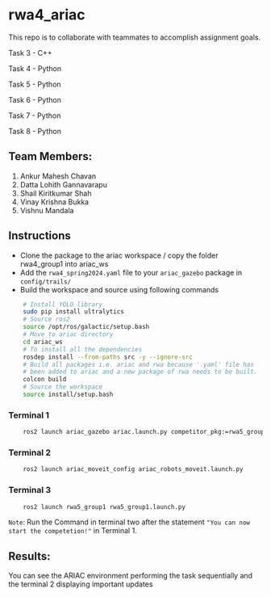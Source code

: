 # rwa4_ariac
This repo is to collaborate with teammates to accomplish assignment goals.

Task 3 - C++

Task 4 - Python

Task 5 - Python

Task 6 - Python

Task 7 - Python

Task 8 - Python
## Team Members:

1. Ankur Mahesh Chavan 
2. Datta Lohith Gannavarapu 
3. Shail Kiritkumar Shah
4. Vinay Krishna Bukka
5. Vishnu Mandala
## Instructions


- Clone the package to the ariac workspace / copy the folder rwa4_group1 into ariac_ws
- Add the `rwa4_spring2024.yaml` file to your `ariac_gazebo` package in `config/trails/`
- Build the workspace and source using following commands
```bash
    # Install YOLO library
    sudo pip install ultralytics
    # Source ros2
    source /opt/ros/galactic/setup.bash
    # Move to ariac directory
    cd ariac_ws 
    # To install all the dependencies
    rosdep install --from-paths src -y --ignore-src
    # Build all packages i.e. ariac and rwa because '.yaml' file has 
    # been added to ariac and a new package of rwa needs to be built.
    colcon build 
    # Source the workspace
    source install/setup.bash
```
### Terminal 1
```bash
    ros2 launch ariac_gazebo ariac.launch.py competitor_pkg:=rwa5_group1 sensor_config:=sensors trial_name:=rwa5_spring2024
```
### Terminal 2
```bash
    ros2 launch ariac_moveit_config ariac_robots_moveit.launch.py
```
### Terminal 3
```bash
    ros2 launch rwa5_group1 rwa5_group1.launch.py
```

`Note`: Run the Command in terminal two after the statement `"You can now start the competetion!"` in Terminal 1.

## Results: 
You can see the ARIAC environment performing the task sequentially and the terminal 2 displaying important updates